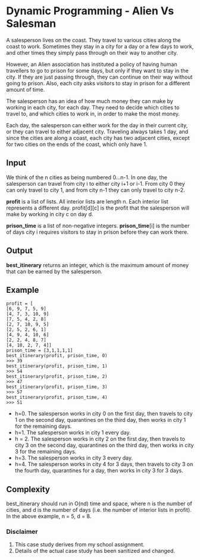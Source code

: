 # Dynamic Programming - Alien Vs Salesman
A salesperson lives on the coast. They travel to various cities along the coast to work. Sometimes
they stay in a city for a day or a few days to work, and other times they simply pass
through on their way to another city.

However, an Alien association has instituted a policy of having human travellers to go to prison for some days, but only if they want to stay in the city. If they are just passing through, they can continue on their way
without going to prison. Also, each city asks visitors to stay in prison for a different amount of time.

The salesperson has an idea of how much money they can make by working in each city, for
each day. They need to decide which cities to travel to, and which cities to work in, in order
to make the most money.

Each day, the salesperson can either work for the day in their current city, or they can travel to either adjacent city. Traveling always takes 1 day,
and since the cities are along a coast, each city has two adjacent cities, except for two cities on
the ends of the coast, which only have 1.

## Input
We think of the n cities as being numbered 0...n-1. In one day, the salesperson can travel
from city i to either city i+1 or i-1. From city 0 they can only travel to city 1, and from city
n-1 they can only travel to city n-2.

**profit** is a list of lists. All interior lists are length n. Each interior list represents a different
day. profit[d][c] is the profit that the salesperson will make by working in city c on day d.

**prison_time** is a list of non-negative integers. **prison_time**[i] is the number of
days city i requires visitors to stay in prison before they can work there.

## Output
**best_itinerary** returns an integer, which is the maximum amount of money that can be
earned by the salesperson.

## Example
```
profit = [
[6, 9, 7, 5, 9]
[4, 7, 3, 10, 9]
[7, 5, 4, 2, 8]
[2, 7, 10, 9, 5]
[2, 5, 2, 6, 1]
[4, 9, 4, 10, 6]
[2, 2, 4, 8, 7]
[4, 10, 2, 7, 4]]
prison_time = [3,1,1,1,1]
best_itinerary(profit, prison_time, 0)
>>> 39
best_itinerary(profit, prison_time, 1)
>>> 54
best_itinerary(profit, prison_time, 2)
>>> 47
best_itinerary(profit, prison_time, 3)
>>> 57
best_itinerary(profit, prison_time, 4)
>>> 51
```

- h=0. The salesperson works in city 0 on the first day, then travels to city 1 on the second
day, quarantines on the third day, then works in city 1 for the remaining days.
- h=1. The salesperson works in city 1 every day.
- h = 2. The salesperson works in city 2 on the first day, then travels to city 3 on the
second day, quarantines on the third day, then works in city 3 for the remaining days.
- h=3. The salesperson works in city 3 every day.
- h=4. The salesperson works in city 4 for 3 days, then travels to city 3 on the fourth day,
quarantines for a day, then works in city 3 for 3 days.

## Complexity
best_itinerary should run in O(nd) time and space, where n is the number of cities, and d
is the number of days (i.e. the number of interior lists in profit). In the above example, n =
5, d = 8.

### Disclaimer
1. This case study derives from my school assignment.
2. Details of the actual case study has been sanitized and changed.

